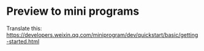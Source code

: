 # Preview to mini programs

Translate this: https://developers.weixin.qq.com/miniprogram/dev/quickstart/basic/getting-started.html
